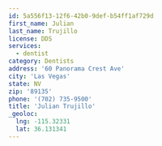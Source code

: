 ```yaml
---
id: 5a556f13-12f6-42b0-9def-b54ff1af729d
first_name: Julian
last_name: Trujillo
license: DDS
services:
  - dentist
category: Dentists
address: '60 Panorama Crest Ave'
city: 'Las Vegas'
state: NV
zip: '89135'
phone: '(702) 735-9500'
title: 'Julian Trujillo'
_geoloc:
  lng: -115.32331
  lat: 36.131341
---
```

